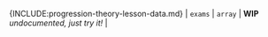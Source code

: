 {INCLUDE:progression-theory-lesson-data.md}
| `exams` | `array` | **WIP** _undocumented, just try it!_ |
